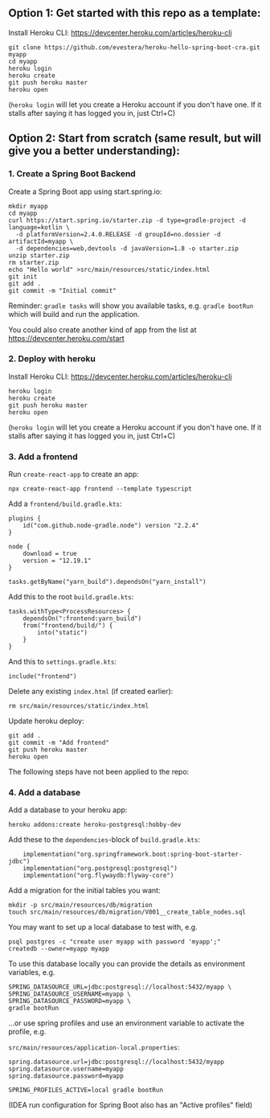 ## Option 1: Get started with this repo as a template:

Install Heroku CLI: https://devcenter.heroku.com/articles/heroku-cli

```
git clone https://github.com/evestera/heroku-hello-spring-boot-cra.git myapp
cd myapp
heroku login
heroku create
git push heroku master
heroku open
```

(`heroku login` will let you create a Heroku account if you don't have one.
If it stalls after saying it has logged you in, just Ctrl+C)


## Option 2: Start from scratch (same result, but will give you a better understanding):

### 1. Create a Spring Boot Backend

Create a Spring Boot app using start.spring.io:

```
mkdir myapp
cd myapp
curl https://start.spring.io/starter.zip -d type=gradle-project -d language=kotlin \
  -d platformVersion=2.4.0.RELEASE -d groupId=no.dossier -d artifactId=myapp \
  -d dependencies=web,devtools -d javaVersion=1.8 -o starter.zip
unzip starter.zip
rm starter.zip
echo "Hello world" >src/main/resources/static/index.html
git init
git add .
git commit -m "Initial commit"
```

Reminder: `gradle tasks` will show you available tasks, e.g. `gradle bootRun`
which will build and run the application.

You could also create another kind of app from the list at
https://devcenter.heroku.com/start

### 2. Deploy with heroku

Install Heroku CLI: https://devcenter.heroku.com/articles/heroku-cli

```
heroku login
heroku create
git push heroku master
heroku open
```

(`heroku login` will let you create a Heroku account if you don't have one.
If it stalls after saying it has logged you in, just Ctrl+C)

### 3. Add a frontend

Run `create-react-app` to create an app:

```
npx create-react-app frontend --template typescript
```

Add a `frontend/build.gradle.kts`:

```
plugins {
    id("com.github.node-gradle.node") version "2.2.4"
}

node {
    download = true
    version = "12.19.1"
}

tasks.getByName("yarn_build").dependsOn("yarn_install")
```

Add this to the root `build.gradle.kts`:

```
tasks.withType<ProcessResources> {
    dependsOn(":frontend:yarn_build")
    from("frontend/build/") {
        into("static")
    }
}
```

And this to `settings.gradle.kts`:

```
include("frontend")
```

Delete any existing `index.html` (if created earlier):

```
rm src/main/resources/static/index.html
```

Update heroku deploy:

```
git add .
git commit -m "Add frontend"
git push heroku master
heroku open
```

The following steps have not been applied to the repo:

### 4. Add a database

Add a database to your heroku app:

```
heroku addons:create heroku-postgresql:hobby-dev
```

Add these to the `dependencies`-block of `build.gradle.kts`:

```
    implementation("org.springframework.boot:spring-boot-starter-jdbc")
    implementation("org.postgresql:postgresql")
    implementation("org.flywaydb:flyway-core")
```

Add a migration for the initial tables you want:

```
mkdir -p src/main/resources/db/migration
touch src/main/resources/db/migration/V001__create_table_nodes.sql
```

You may want to set up a local database to test with, e.g.

```
psql postgres -c "create user myapp with password 'myapp';"
createdb --owner=myapp myapp
```

To use this database locally you can provide the details as environment variables, e.g.

```
SPRING_DATASOURCE_URL=jdbc:postgresql://localhost:5432/myapp \
SPRING_DATASOURCE_USERNAME=myapp \
SPRING_DATASOURCE_PASSWORD=myapp \
gradle bootRun
```

...or use spring profiles and use an environment variable to activate the profile, e.g.

`src/main/resources/application-local.properties`:

```
spring.datasource.url=jdbc:postgresql://localhost:5432/myapp
spring.datasource.username=myapp
spring.datasource.password=myapp
```

```
SPRING_PROFILES_ACTIVE=local gradle bootRun
```

(IDEA run configuration for Spring Boot also has an "Active profiles" field)

